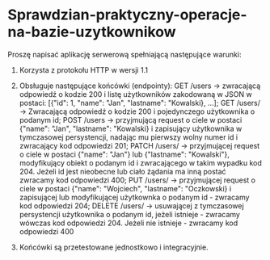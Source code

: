 # Sprawdzian-praktyczny-operacje-na-bazie-uzytkownikow

Proszę napisać aplikację serwerową spełniającą następujące warunki:


1. Korzysta z protokołu HTTP w wersji 1.1
   
2. Obsługuje następujące końcówki (endpointy):
GET /users -> zwracającą odpowiedź o kodzie 200 i listę użytkowników zakodowaną w JSON w postaci: [{"id": 1, "name": "Jan", "lastname": "Kowalski}, ...];
GET /users/<id> -> Zwracającą odpowiedź o kodzie 200 i pojedynczego użytkownika o podanym id;
POST /users -> przyjmującą request o ciele w postaci {"name": "Jan", "lastname": "Kowalski} i zapisujący użytkownika w tymczasowej persystencji, nadając mu pierwszy wolny numer id i zwracający kod odpowiedzi 201;
PATCH /users/<id> -> przyjmującej request o ciele w postaci {"name": "Jan"} lub {"lastname": "Kowalski"}, modyfikujący obiekt o podanym id i zwracającego w takim wypadku kod 204. Jeżeli id jest nieobecne lub ciało żądania ma inną postać zwracamy kod odpowiedzi 400;
PUT /users/<id> -> przyjmującej request o ciele w postaci {"name": "Wojciech", "lastname": "Oczkowski} i zapisującej lub modyfikującej użytkownka o podanym id - zwracamy kod odpowiedzi 204;
DELETE /users/<id> -> usuwającej z tymczasowej persystencji użytkownika o podanym id, jeżeli istnieje - zwracamy wówczas kod odpowiedzi 204. Jeżeli nie istnieje - zwracamy kod odpowiedzi 400

3. Końcówki są przetestowane jednostkowo i integracyjnie.
